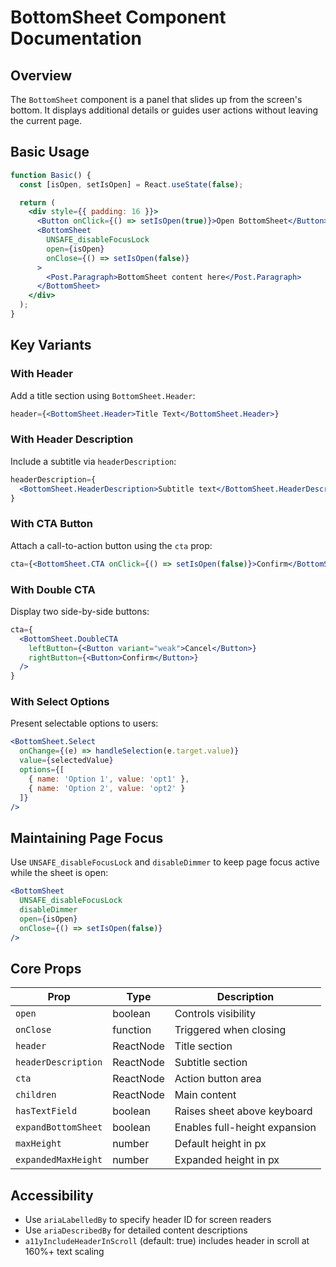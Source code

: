 # BottomSheet Component Documentation

## Overview

The `BottomSheet` component is a panel that slides up from the screen's bottom. It displays additional details or guides user actions without leaving the current page.

## Basic Usage

```jsx
function Basic() {
  const [isOpen, setIsOpen] = React.useState(false);

  return (
    <div style={{ padding: 16 }}>
      <Button onClick={() => setIsOpen(true)}>Open BottomSheet</Button>
      <BottomSheet
        UNSAFE_disableFocusLock
        open={isOpen}
        onClose={() => setIsOpen(false)}
      >
        <Post.Paragraph>BottomSheet content here</Post.Paragraph>
      </BottomSheet>
    </div>
  );
}
```

## Key Variants

### With Header

Add a title section using `BottomSheet.Header`:

```jsx
header={<BottomSheet.Header>Title Text</BottomSheet.Header>}
```

### With Header Description

Include a subtitle via `headerDescription`:

```jsx
headerDescription={
  <BottomSheet.HeaderDescription>Subtitle text</BottomSheet.HeaderDescription>
}
```

### With CTA Button

Attach a call-to-action button using the `cta` prop:

```jsx
cta={<BottomSheet.CTA onClick={() => setIsOpen(false)}>Confirm</BottomSheet.CTA>}
```

### With Double CTA

Display two side-by-side buttons:

```jsx
cta={
  <BottomSheet.DoubleCTA
    leftButton={<Button variant="weak">Cancel</Button>}
    rightButton={<Button>Confirm</Button>}
  />
}
```

### With Select Options

Present selectable options to users:

```jsx
<BottomSheet.Select
  onChange={(e) => handleSelection(e.target.value)}
  value={selectedValue}
  options={[
    { name: 'Option 1', value: 'opt1' },
    { name: 'Option 2', value: 'opt2' }
  ]}
/>
```

## Maintaining Page Focus

Use `UNSAFE_disableFocusLock` and `disableDimmer` to keep page focus active while the sheet is open:

```jsx
<BottomSheet
  UNSAFE_disableFocusLock
  disableDimmer
  open={isOpen}
  onClose={() => setIsOpen(false)}
/>
```

## Core Props

| Prop | Type | Description |
|------|------|-------------|
| `open` | boolean | Controls visibility |
| `onClose` | function | Triggered when closing |
| `header` | ReactNode | Title section |
| `headerDescription` | ReactNode | Subtitle section |
| `cta` | ReactNode | Action button area |
| `children` | ReactNode | Main content |
| `hasTextField` | boolean | Raises sheet above keyboard |
| `expandBottomSheet` | boolean | Enables full-height expansion |
| `maxHeight` | number | Default height in px |
| `expandedMaxHeight` | number | Expanded height in px |

## Accessibility

- Use `ariaLabelledBy` to specify header ID for screen readers
- Use `ariaDescribedBy` for detailed content descriptions
- `a11yIncludeHeaderInScroll` (default: true) includes header in scroll at 160%+ text scaling
